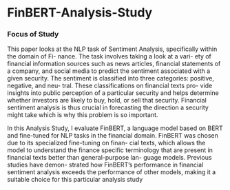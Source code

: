 # FinBERT-Analysis-Study

### Focus of Study
This paper looks at the NLP task of Sentiment
Analysis, specifically within the domain of Fi-
nance. The task involves taking a look at a vari-
ety of financial information sources such as news
articles, financial statements of a company, and
social media to predict the sentiment associated
with a given security. The sentiment is classified
into three categories: positive, negative, and neu-
tral. These classifications on financial texts pro-
vide insights into public perception of a particular
security and helps determine whether investors are
likely to buy, hold, or sell that security. Financial
sentiment analysis is thus crucial in forecasting the
direction a security might take which is why this
problem is so important.

In this Analysis Study, I evaluate FinBERT, a
language model based on BERT and fine-tuned for
NLP tasks in the financial domain. FinBERT was
chosen due to its specialized fine-tuning on finan-
cial texts, which allows the model to understand
the finance specific terminology that are present
in financial texts better than general-purpose lan-
guage models. Previous studies have demon-
strated how FinBERT’s performance in financial
sentiment analysis exceeds the performance of
other models, making it a suitable choice for this
particular analysis study
